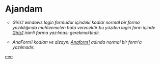Ajandam
=======
<OL></OL>
<OL></OL>
<ul type="circle">

   <li><I>Giris1 windows login formudur içindeki kodlar normal bir forma yazıldığında muhteemelen hata verecektir bu yüzden login form içinde <u>Giris1</u> isimli forma yazılması gerekmektedir.</I>
<P>
    <li><I>AnaForm1 kodları ve dizaynı <u>Anaform1</u> adında normal bir form'a yazılmadır.</I></li>
    
</ul>
<u>eee</u>
